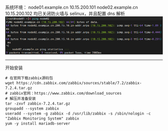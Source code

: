 系统环境：
	node01.example.cn	10.15.200.101
	node02.example.cn	10.15.200.102
均已关闭防火墙与 selinux，并且配置 dns 解析
![image.png](https://raw.githubusercontent.com/zxh230/image-/main/图片/20250320143510.png)

------
开始安装

```shell
# 在官网下载zabbix源码包
wget https://cdn.zabbix.com/zabbix/sources/stable/7.2/zabbix-7.2.4.tar.gz
# zabbix官网：https://www.zabbix.com/download_sources
# 解压并准备安装
tar -zxvf zabbix-7.2.4.tar.gz 
groupadd --system zabbix
useradd --system -g zabbix -d /usr/lib/zabbix -s /sbin/nologin -c "Zabbix Monitoring System" zabbix
yum -y install mariadb-server

```